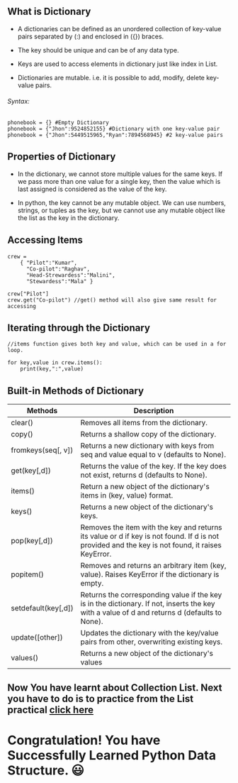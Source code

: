 ## What is Dictionary

- A dictionaries can be defined as an unordered collection of key-value pairs separated by (:) and enclosed in ({}) braces.

- The key should be unique and can be of any data type.

- Keys are used to access elements in dictionary just like index in List.

- Dictionaries are mutable. i.e. it is possible to add, modify, delete key-value pairs.

###### Syntax:
    phonebook = {} #Empty Dictionary
    phonebook = {"Jhon":9524852155} #Dictionary with one key-value pair
    phonebook = {"Jhon":5449515965,"Ryan":7894568945} #2 key-value pairs

## Properties of Dictionary

-  In the dictionary, we cannot store multiple values for the same keys. If we pass more than one value for a single key, then the value which is last assigned is considered as the value of the key.

- In python, the key cannot be any mutable object. We can use numbers, strings, or tuples as the key, but we cannot use any mutable object like the list as the key in the dictionary.

## Accessing Items 
    crew =
        { "Pilot":"Kumar",
          "Co-pilot":"Raghav",
          "Head-Strewardess":"Malini",
          "Stewardess":"Mala" }
          
    crew["Pilot"]
    crew.get("Co-pilot") //get() method will also give same result for accessing 

## Iterating through the Dictionary
    
    //items function gives both key and value, which can be used in a for loop.
    
    for key,value in crew.items():    
        print(key,":",value)
        
## Built-in Methods of Dictionary

|Methods|Description|
|-------|-----------|
|clear()|	Removes all items from the dictionary.|
|copy()|	Returns a shallow copy of the dictionary.|
|fromkeys(seq[, v])|	Returns a new dictionary with keys from seq and value equal to v (defaults to None).|
|get(key[,d])|	Returns the value of the key. If the key does not exist, returns d (defaults to None).|
|items()|	Return a new object of the dictionary's items in (key, value) format.|
|keys()|	Returns a new object of the dictionary's keys.|
|pop(key[,d])|	Removes the item with the key and returns its value or d if key is not found. If d is not provided and the key is not found, it raises KeyError.|
|popitem()|	Removes and returns an arbitrary item (key, value). Raises KeyError if the dictionary is empty.|
|setdefault(key[,d])|	Returns the corresponding value if the key is in the dictionary. If not, inserts the key with a value of d and returns d (defaults to None).|
|update([other])|	Updates the dictionary with the key/value pairs from other, overwriting existing keys.|
|values()|	Returns a new object of the dictionary's values|

## Now You have learnt about Collection List. Next you have to do is to practice from the List practical [click here]()


# Congratulation! You have Successfully Learned Python Data Structure. :smiley:
